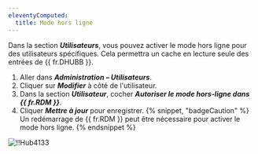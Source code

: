 ```yaml
---
eleventyComputed:
  title: Mode hors ligne
---
```

Dans la section ***Utilisateurs***, vous pouvez activer le mode hors ligne pour des utilisateurs spécifiques. Cela permettra un cache en lecture seule des entrées de {{ fr.DHUBB }}.

1. Aller dans ***Administration – Utilisateurs***.
1. Cliquer sur ***Modifier*** à côté de l'utilisateur.
1. Dans la section ***Utilisateur***, cocher ***Autoriser le mode hors-ligne dans {{ fr.RDM }}***.
1. Cliquer ***Mettre à jour*** pour enregistrer.
{% snippet, "badgeCaution" %}
Un redémarrage de {{ fr.RDM }} peut être nécessaire pour activer le mode hors ligne.
{% endsnippet %}

![!!Hub4133](https://cdnweb.devolutions.net/docs/fr/hub/Hub4133.png)

